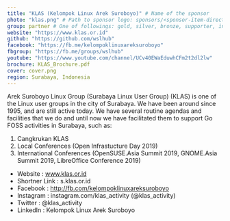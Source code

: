 ```yaml
---
title: "KLAS (Kelompok Linux Arek Suroboyo)" # Name of the sponsor
photo: "klas.png" # Path to sponsor logo: sponsors/<sponsor-item-directory>/logo.png
group: partner # One of followings: gold, silver, bronze, supporter, infra, record, videoi18n, swag
website: "https://www.klas.or.id"
github: "https://github.com/wslhub"
facebook: "https://fb.me/kelompoklinuxareksuroboyo"
fbgroup: "https://fb.me/groups/wslhub"
youtube: "https://www.youtube.com/channel/UCv40EWaEduwhCFm2t2dl2lw"
brochure: KLAS_Brochure.pdf
cover: cover.png
region: Surabaya, Indonesia
---
```


Arek Suroboyo Linux Group (Surabaya Linux User Group) (KLAS) is one of the Linux user groups in the city of Surabaya. We have been around since 1995, and are still active today. We have several routine agendas and facilities that we do and until now we have facilitated them to support Go FOSS activities in Surabaya, such as:

1. Cangkrukan KLAS
2. Local Conferences (Open Infrastucture Day 2019)
3. International Conferences (OpenSUSE.Asia Summit 2019, GNOME.Asia Summit 2019, LibreOffice Conference 2019)

- Website : www.klas.or.id
- Shortner Link : s.klas.or.id
- Facebook : http://fb.com/kelompoklinuxareksuroboyo
- Instagram : instagram.com/klas_activity (@klas_activity)
- Twitter : @klas_activity
- LinkedIn : Kelompok Linux Arek Suroboyo